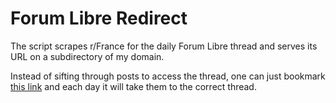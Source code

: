 # Forum Libre Redirect

The script scrapes r/France for the daily Forum Libre thread and serves its URL on a subdirectory of my domain.

Instead of sifting through posts to access the thread, one can just bookmark [this link](https://kacem.xyz/FL) and each day it will take them to the correct thread.
